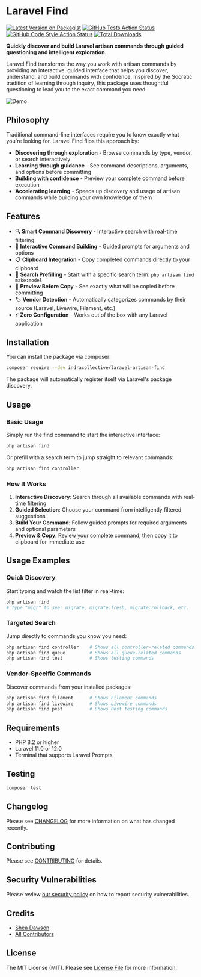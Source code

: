 # Laravel Find

[![Latest Version on Packagist](https://img.shields.io/packagist/v/indracollective/laravel-artisan-find.svg?style=flat-square)](https://packagist.org/packages/indracollective/laravel-artisan-find)
[![GitHub Tests Action Status](https://img.shields.io/github/actions/workflow/status/indracollective/laravel-artisan-find/run-tests.yml?branch=main&label=tests&style=flat-square)](https://github.com/indracollective/laravel-artisan-find/actions?query=workflow%3Arun-tests+branch%3Amain)
[![GitHub Code Style Action Status](https://img.shields.io/github/actions/workflow/status/indracollective/laravel-artisan-find/fix-php-code-style-issues.yml?branch=main&label=code%20style&style=flat-square)](https://github.com/indracollective/laravel-artisan-find/actions?query=workflow%3A"Fix+PHP+code+style+issues"+branch%3Amain)
[![Total Downloads](https://img.shields.io/packagist/dt/indracollective/laravel-artisan-find.svg?style=flat-square)](https://packagist.org/packages/indracollective/laravel-artisan-find)

**Quickly discover and build Laravel artisan commands through guided questioning and intelligent exploration.**

Laravel Find transforms the way you work with artisan commands by providing an interactive, guided interface that helps you discover, understand, and build commands with confidence. Inspired by the Socratic tradition of learning through inquiry, this package uses thoughtful questioning to lead you to the exact command you need.

![Demo](https://raw.githubusercontent.com/indracollective/laravel-artisan-find/docs/demo.gif)

## Philosophy

Traditional command-line interfaces require you to know exactly what you're looking for. Laravel Find flips this approach by:

- **Discovering through exploration** - Browse commands by type, vendor, or search interactively
- **Learning through guidance** - See command descriptions, arguments, and options before committing
- **Building with confidence** - Preview your complete command before execution
- **Accelerating learning** - Speeds up discovery and usage of artisan commands while building your own knowledge of them

## Features

- 🔍 **Smart Command Discovery** - Interactive search with real-time filtering
- 📝 **Interactive Command Building** - Guided prompts for arguments and options
- 📋 **Clipboard Integration** - Copy completed commands directly to your clipboard
- 🎯 **Search Prefilling** - Start with a specific search term: `php artisan find make:model`
- 👀 **Preview Before Copy** - See exactly what will be copied before committing
- 🏷️ **Vendor Detection** - Automatically categorizes commands by their source (Laravel, Livewire, Filament, etc.)
- ⚡ **Zero Configuration** - Works out of the box with any Laravel application

## Installation

You can install the package via composer:

```bash
composer require --dev indracollective/laravel-artisan-find
```

The package will automatically register itself via Laravel's package discovery.

## Usage

### Basic Usage

Simply run the find command to start the interactive interface:

```bash
php artisan find
```

Or prefill with a search term to jump straight to relevant commands:

```bash
php artisan find controller
```

### How It Works

1. **Interactive Discovery**: Search through all available commands with real-time filtering
2. **Guided Selection**: Choose your command from intelligently filtered suggestions
3. **Build Your Command**: Follow guided prompts for required arguments and optional parameters
4. **Preview & Copy**: Review your complete command, then copy it to clipboard for immediate use


## Usage Examples

### Quick Discovery
Start typing and watch the list filter in real-time:

```bash
php artisan find
# Type "migr" to see: migrate, migrate:fresh, migrate:rollback, etc.
```

### Targeted Search
Jump directly to commands you know you need:

```bash
php artisan find controller    # Shows all controller-related commands
php artisan find queue         # Shows all queue-related commands
php artisan find test          # Shows testing commands
```

### Vendor-Specific Commands
Discover commands from your installed packages:

```bash
php artisan find filament      # Shows Filament commands
php artisan find livewire      # Shows Livewire commands
php artisan find pest          # Shows Pest testing commands
```

## Requirements

- PHP 8.2 or higher
- Laravel 11.0 or 12.0
- Terminal that supports Laravel Prompts

## Testing

```bash
composer test
```

## Changelog

Please see [CHANGELOG](CHANGELOG.md) for more information on what has changed recently.

## Contributing

Please see [CONTRIBUTING](CONTRIBUTING.md) for details.

## Security Vulnerabilities

Please review [our security policy](../../security/policy) on how to report security vulnerabilities.

## Credits

- [Shea Dawson](https://github.com/indracollective)
- [All Contributors](../../contributors)

## License

The MIT License (MIT). Please see [License File](LICENSE.md) for more information.
